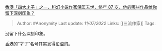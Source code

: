 [香港「四大才子」之一、科幻小说作家倪匡去世，终年 87 岁，他的哪些作品给你留下深刻印象？](https://www.zhihu.com/question/541313299/answer/2557183672)

> Author: #Anonymity 
Last update: *11/07/2022* 
Links: [[三流作家]]
Tags: 

没留下什么深刻印象。

[香港](https://www.zhihu.com/search?q=%E9%A6%99%E6%B8%AF&search_source=Entity&hybrid_search_source=Entity&hybrid_search_extra=%7B%22sourceType%22%3A%22answer%22%2C%22sourceId%22%3A2557183672%7D)的“才子”名号其实发得蛮滥的。